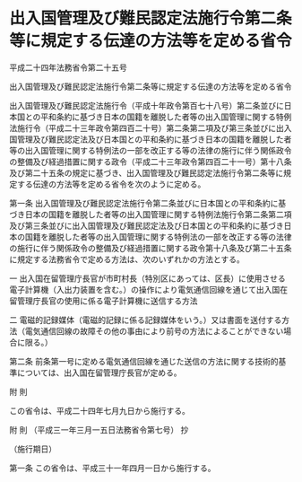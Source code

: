 # 出入国管理及び難民認定法施行令第二条等に規定する伝達の方法等を定める省令

平成二十四年法務省令第二十五号

出入国管理及び難民認定法施行令第二条等に規定する伝達の方法等を定める省令

出入国管理及び難民認定法施行令（平成十年政令第百七十八号）第二条並びに日本国との平和条約に基づき日本の国籍を離脱した者等の出入国管理に関する特例法施行令（平成二十三年政令第四百二十号）第二条第二項及び第三条並びに出入国管理及び難民認定法及び日本国との平和条約に基づき日本の国籍を離脱した者等の出入国管理に関する特例法の一部を改正する等の法律の施行に伴う関係政令の整備及び経過措置に関する政令（平成二十三年政令第四百二十一号）第十八条及び第二十五条の規定に基づき、出入国管理及び難民認定法施行令第二条等に規定する伝達の方法等を定める省令を次のように定める。

第一条 出入国管理及び難民認定法施行令第二条並びに日本国との平和条約に基づき日本の国籍を離脱した者等の出入国管理に関する特例法施行令第二条第二項及び第三条並びに出入国管理及び難民認定法及び日本国との平和条約に基づき日本の国籍を離脱した者等の出入国管理に関する特例法の一部を改正する等の法律の施行に伴う関係政令の整備及び経過措置に関する政令第十八条及び第二十五条に規定する法務省令で定める方法は、次のいずれかの方法とする。

一 出入国在留管理庁長官が市町村長（特別区にあっては、区長）に使用させる電子計算機（入出力装置を含む。）の操作により電気通信回線を通じて出入国在留管理庁長官の使用に係る電子計算機に送信する方法

二 電磁的記録媒体（電磁的記録に係る記録媒体をいう。）又は書面を送付する方法（電気通信回線の故障その他の事由により前号の方法によることができない場合に限る。）

第二条 前条第一号に定める電気通信回線を通じた送信の方法に関する技術的基準については、出入国在留管理庁長官が定める。

附 則

この省令は、平成二十四年七月九日から施行する。

附 則 （平成三一年三月一五日法務省令第七号） 抄

（施行期日）

第一条 この省令は、平成三十一年四月一日から施行する。
